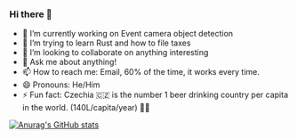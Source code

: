 ### Hi there 👋


- 🔭 I’m currently working on Event camera object detection
- 🌱 I’m trying to learn Rust and how to file taxes
- 👯 I’m looking to collaborate on anything interesting
- 💬 Ask me about anything!
- 📫 How to reach me: Email, 60% of the time, it works every time.
- 😄 Pronouns: He/Him
- ⚡ Fun fact: Czechia 🇨🇿 is the number 1 beer drinking country per capita in the world. (140L/capita/year) 💪🍺

[![Anurag's GitHub stats](https://github-readme-stats.vercel.app/api?username=mandulaj&show_icons=true&theme=tokyonight)](https://github.com/anuraghazra/github-readme-stats)

